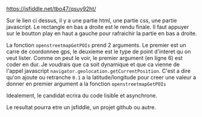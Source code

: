 https://jsfiddle.net/tbo47/qsuy92ht/

Sur le lien ci dessus, il y a une partie html, une partie css, une partie javascript.
Le rectangle en bas a droite est le rendu finale. 
Il faut appuyer sur le boutton play en haut a gauche pour rafraichir la partie en bas a droite.


La fonction `openstreetmapGetPOIs` prend 2 arguments. 
Le premier est un carre de coordonnee gps, le deuxieme est le type de point d'interet qu on veut lister.
Comme on peut le voir, le premier argument (en ligne 6) est coder en dur. 
Je voudrais que ca soit dynamique et que ca vienne de l'appel javascript `navigator.geolocation.getCurrentPosition`. 
C'est a dire qu'on ajoute ou retranche `0.1` a la latitude/longitude pour creer une valeur a donner en premier argument a la fonction `openstreetmapGetPOIs`

Idealement, le candidat ecrira du code lisible et asynchrone.

Le resultat pourra etre un jsfiddle, un projet github ou autre.